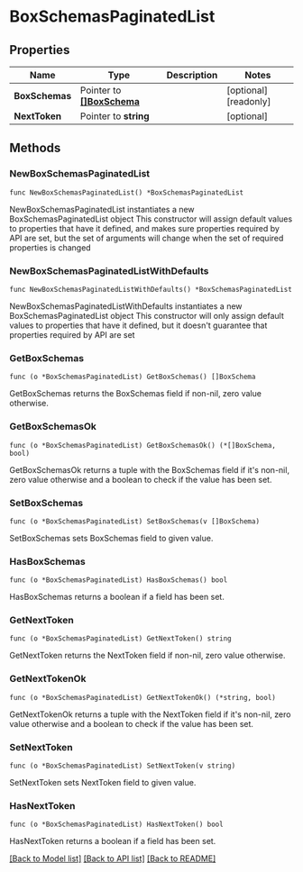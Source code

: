 # BoxSchemasPaginatedList

## Properties

Name | Type | Description | Notes
------------ | ------------- | ------------- | -------------
**BoxSchemas** | Pointer to [**[]BoxSchema**](BoxSchema.md) |  | [optional] [readonly] 
**NextToken** | Pointer to **string** |  | [optional] 

## Methods

### NewBoxSchemasPaginatedList

`func NewBoxSchemasPaginatedList() *BoxSchemasPaginatedList`

NewBoxSchemasPaginatedList instantiates a new BoxSchemasPaginatedList object
This constructor will assign default values to properties that have it defined,
and makes sure properties required by API are set, but the set of arguments
will change when the set of required properties is changed

### NewBoxSchemasPaginatedListWithDefaults

`func NewBoxSchemasPaginatedListWithDefaults() *BoxSchemasPaginatedList`

NewBoxSchemasPaginatedListWithDefaults instantiates a new BoxSchemasPaginatedList object
This constructor will only assign default values to properties that have it defined,
but it doesn't guarantee that properties required by API are set

### GetBoxSchemas

`func (o *BoxSchemasPaginatedList) GetBoxSchemas() []BoxSchema`

GetBoxSchemas returns the BoxSchemas field if non-nil, zero value otherwise.

### GetBoxSchemasOk

`func (o *BoxSchemasPaginatedList) GetBoxSchemasOk() (*[]BoxSchema, bool)`

GetBoxSchemasOk returns a tuple with the BoxSchemas field if it's non-nil, zero value otherwise
and a boolean to check if the value has been set.

### SetBoxSchemas

`func (o *BoxSchemasPaginatedList) SetBoxSchemas(v []BoxSchema)`

SetBoxSchemas sets BoxSchemas field to given value.

### HasBoxSchemas

`func (o *BoxSchemasPaginatedList) HasBoxSchemas() bool`

HasBoxSchemas returns a boolean if a field has been set.

### GetNextToken

`func (o *BoxSchemasPaginatedList) GetNextToken() string`

GetNextToken returns the NextToken field if non-nil, zero value otherwise.

### GetNextTokenOk

`func (o *BoxSchemasPaginatedList) GetNextTokenOk() (*string, bool)`

GetNextTokenOk returns a tuple with the NextToken field if it's non-nil, zero value otherwise
and a boolean to check if the value has been set.

### SetNextToken

`func (o *BoxSchemasPaginatedList) SetNextToken(v string)`

SetNextToken sets NextToken field to given value.

### HasNextToken

`func (o *BoxSchemasPaginatedList) HasNextToken() bool`

HasNextToken returns a boolean if a field has been set.


[[Back to Model list]](../README.md#documentation-for-models) [[Back to API list]](../README.md#documentation-for-api-endpoints) [[Back to README]](../README.md)


